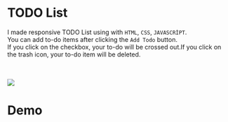 # TODO List

I made responsive TODO List using with `HTML`, `CSS`, `JAVASCRİPT`. <br>
You can add to-do items after clicking the `Add Todo` button. <br>
If you click on the checkbox, your to-do will be crossed out.If you click on the trash icon, your to-do item will be deleted. <br><br><br>

![](https://i.hizliresim.com/5dsq5vn.png)

# Demo

